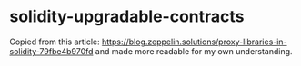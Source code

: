 # solidity-upgradable-contracts

Copied from this article: https://blog.zeppelin.solutions/proxy-libraries-in-solidity-79fbe4b970fd and made more readable for my own understanding.
